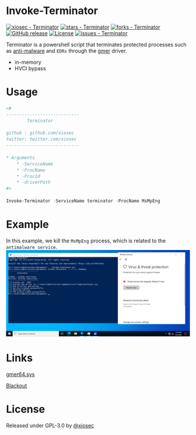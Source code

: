 # Invoke-Terminator


[![xiosec - Terminator](https://img.shields.io/static/v1?label=xiosec&message=Terminator&color=blue&logo=github)](https://github.com/xiosec/Terminator)
[![stars - Terminator](https://img.shields.io/github/stars/xiosec/Terminator?style=social)](https://github.com/xiosec/Terminator)
[![forks - Terminator](https://img.shields.io/github/forks/xiosec/Terminator?style=social)](https://github.com/xiosec/Terminator) [![GitHub release](https://img.shields.io/github/release/xiosec/Terminator?include_prereleases=&sort=semver)](https://github.com/xiosec/Terminator/releases/)
[![License](https://img.shields.io/badge/License-GPL-blue)](#license)
[![issues - Terminator](https://img.shields.io/github/issues/xiosec/Terminator)](https://github.com/xiosec/Terminator/issues)

Terminator is a powershell script that terminates protected processes such as [anti-malware](https://learn.microsoft.com/en-us/windows/win32/services/protecting-anti-malware-services-) and `EDRs` through the [gmer](http://www.gmer.net/) driver.

* in-memory
* HVCI bypass

# Usage

```powershell
<#
----------------------------
        Terminator

github : github.com/xiosec
twitter: twitter.com/xiosec
----------------------------

* Arguments
    * -ServiceName
    * -ProcName
    * -ProcId
    * -driverPath
#>

Invoke-Terminator -ServiceName terminator -ProcName MsMpEng 
```
# Example
In this example, we kill the `MsMpEng` process, which is related to the `antimalware service`.
![MsMpEng](assets/MsMpEng.png)

# Links

[gmer64.sys](https://www.loldrivers.io/drivers/7ce8fb06-46eb-4f4f-90d5-5518a6561f15/)

[Blackout](https://github.com/ZeroMemoryEx/Blackout)

# License 

Released under GPL-3.0 by [@xiosec](github.com/xiosec)